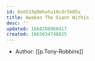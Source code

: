 ```yaml
---
id: 0xm533q9mhatu18cdr5k05x
title: Awaken The Giant Within
desc: ''
updated: 1668208968417
created: 1665034748025
---
```


- Author: [[p.Tony-Robbins]]